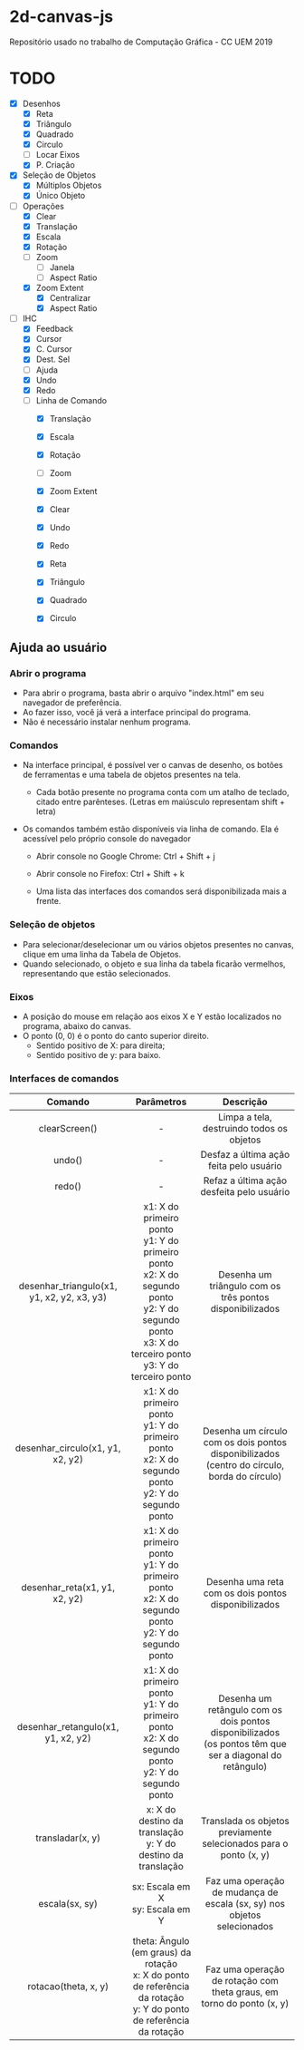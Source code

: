 # 2d-canvas-js
Repositório usado no trabalho de Computação Gráfica - CC UEM 2019


# TODO

- [x] Desenhos
    - [x] Reta
    - [x] Triângulo
    - [x] Quadrado
    - [x] Circulo
    - [ ] Locar Eixos
    - [x] P. Criação
- [x] Seleção de Objetos
    - [x] Múltiplos Objetos
    - [x] Único Objeto
- [ ] Operações
    - [x] Clear
    - [x] Translação
    - [x] Escala
    - [x] Rotação
    - [ ] Zoom
        - [ ] Janela
        - [ ] Aspect Ratio
    - [x] Zoom Extent
        - [x] Centralizar
        - [x] Aspect Ratio
- [ ] IHC
    - [x] Feedback
    - [x] Cursor
    - [x] C. Cursor
    - [x] Dest. Sel
    - [ ] Ajuda
    - [x] Undo
    - [x] Redo
    - [ ] Linha de Comando
        - [x] Translação
        - [x] Escala
        - [x] Rotação
        - [ ] Zoom
        - [x] Zoom Extent
        - [x] Clear
        - [x] Undo
        - [x] Redo
        - [x] Reta
        - [x] Triângulo
        - [x] Quadrado
        - [x] Circulo


## Ajuda ao usuário

### Abrir o programa

- Para abrir o programa, basta abrir o arquivo "index.html" em seu navegador de preferência.
- Ao fazer isso, você já verá a interface principal do programa.
- Não é necessário instalar nenhum programa.

### Comandos

- Na interface principal, é possível ver o canvas de desenho, os botões de ferramentas e uma tabela de objetos presentes na tela.
    - Cada botão presente no programa conta com um atalho de teclado, citado entre parênteses. (Letras em maiúsculo representam shift + letra)

- Os comandos também estão disponíveis via linha de comando. Ela é acessível pelo próprio console do navegador
    - Abrir console no Google Chrome: Ctrl + Shift + j
    - Abrir console no Firefox: Ctrl + Shift + k

    - Uma lista das interfaces dos comandos será disponibilizada mais a frente.

### Seleção de objetos

- Para selecionar/deselecionar um ou vários objetos presentes no canvas, clique em uma linha da Tabela de Objetos.
- Quando selecionado, o objeto e sua linha da tabela ficarão vermelhos, representando que estão selecionados.

### Eixos

- A posição do mouse em relação aos eixos X e Y estão localizados no programa, abaixo do canvas.
- O ponto (0, 0) é o ponto do canto superior direito.
    - Sentido positivo de X: para direita;
    - Sentido positivo de y: para baixo.

### Interfaces de comandos

|                   Comando                  |                                                                          Parâmetros                                                                          |                                                  Descrição                                                  |
|:------------------------------------------:|:------------------------------------------------------------------------------------------------------------------------------------------------------------:|:-----------------------------------------------------------------------------------------------------------:|
| clearScreen()                              |                                                                               -                                                                              | Limpa a tela, destruindo todos os objetos                                                                   |
| undo()                                     |                                                                               -                                                                              | Desfaz a última ação feita pelo usuário                                                                     |
| redo()                                     |                                                                               -                                                                              | Refaz a última ação desfeita pelo usuário                                                                   |
| desenhar_triangulo(x1, y1, x2, y2, x3, y3) | x1: X do primeiro ponto<br>y1: Y do primeiro ponto<br>x2: X do segundo ponto<br>y2: Y do segundo ponto<br>x3: X do terceiro ponto<br>y3: Y do terceiro ponto | Desenha um triângulo com os três pontos disponibilizados                                                    |
| desenhar_circulo(x1, y1, x2, y2)           | x1: X do primeiro ponto<br>y1: Y do primeiro ponto<br>x2: X do segundo ponto<br>y2: Y do segundo ponto                                                       | Desenha um círculo com os dois pontos disponibilizados <br>(centro do círculo, borda do círculo)            |
| desenhar_reta(x1, y1, x2, y2)              | x1: X do primeiro ponto<br>y1: Y do primeiro ponto<br>x2: X do segundo ponto<br>y2: Y do segundo ponto                                                       | Desenha uma reta com os dois pontos disponibilizados                                                        |
| desenhar_retangulo(x1, y1, x2, y2)         | x1: X do primeiro ponto<br>y1: Y do primeiro ponto<br>x2: X do segundo ponto<br>y2: Y do segundo ponto                                                       | Desenha um retângulo com os dois pontos disponibilizados<br>(os pontos têm que ser a diagonal do retângulo) |
| transladar(x, y)                           | x: X do destino da translação<br>y: Y do destino da translação                                                                                               | Translada os objetos previamente selecionados para o ponto (x, y)                                           |
| escala(sx, sy)                             | sx: Escala em X<br>sy: Escala em Y                                                                                                                           | Faz uma operação de mudança de escala (sx, sy) nos objetos selecionados                                     |
| rotacao(theta, x, y)                       | theta: Ângulo (em graus) da rotação<br>x: X do ponto de referência da rotação<br>y: Y do ponto de referência da rotação                                      | Faz uma operação de rotação com theta graus, em torno do ponto (x, y)                                       |
